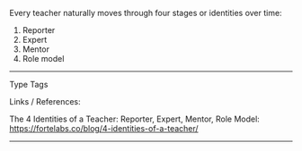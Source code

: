 Every teacher naturally moves through four stages or identities over time:

1.  Reporter
2.  Expert
3.  Mentor
4.  Role model

---
Type 
Tags 

Links / References:

The 4 Identities of a Teacher: Reporter, Expert, Mentor, Role Model: https://fortelabs.co/blog/4-identities-of-a-teacher/

---